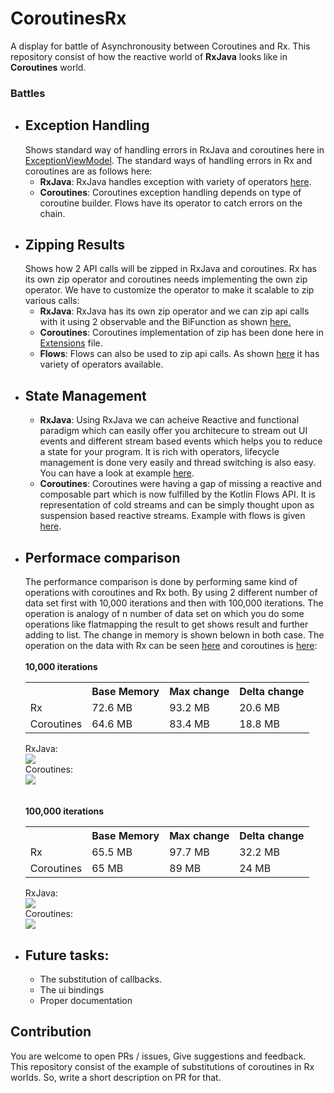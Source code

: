 # CoroutinesRx
A display for battle of Asynchronousity between Coroutines and Rx. This repository consist of how the reactive world of 
<b>RxJava</b> looks like in <b>Coroutines</b> world.

<h3>Battles</h3>

<UL>
<LI>
<H2>Exception Handling</H2>
Shows standard way of handling errors in RxJava and coroutines here in <a href = "https://github.com/amanjeetsingh150/CoroutinesRx/blob/master/app/src/main/java/com/developers/coroutinesrx/exception/ExceptionViewModel.kt">ExceptionViewModel</a>.
The standard ways of handling errors in Rx and coroutines are as follows here:
<ul>
<li><b>RxJava</b>: RxJava handles exception with variety of operators <a href="https://github.com/ReactiveX/RxJava/wiki/Error-Handling-Operators">here</a>.</li>
<li><b>Coroutines</b>: Coroutines exception handling depends on type of coroutine builder. Flows have its operator to catch errors on the chain.</li>
</ul>
</LI>
<LI>
<H2>Zipping Results</H2>
Shows how 2 API calls will be zipped in RxJava and coroutines. Rx has its own zip operator and coroutines needs implementing the 
own zip operator. We have to customize the operator to make it scalable to zip various calls:
<ul>
<li><b>RxJava</b>: RxJava has its own zip operator and we can zip api calls with it using 2 observable and the BiFunction as shown 
<a href="https://github.com/amanjeetsingh150/CoroutinesRx/blob/master/app/src/main/java/com/developers/coroutinesrx/zip/ZipViewModel.kt#L86">here.</a></li>
<li><b>Coroutines</b>: Coroutines implementation of zip has been done here in <a href= "https://github.com/amanjeetsingh150/CoroutinesRx/blob/master/app/src/main/java/com/developers/coroutinesrx/utils/Extensions.kt#L27">Extensions</a> file. </li>
<li><b>Flows</b>: Flows can also be used to zip api calls. As shown <a href = "https://github.com/amanjeetsingh150/CoroutinesRx/blob/master/app/src/main/java/com/developers/coroutinesrx/zip/ZipViewModel.kt#L66">here</a> it has variety of operators available.</li>
</ul>
</LI>
<LI>
<H2>State Management</H2>
<ul>
<li><b>RxJava</b>: Using RxJava we can acheive Reactive and functional paradigm which can easily offer you architecure to stream
out UI events and different stream based events which helps you to reduce a state for your program. It is rich with operators, lifecycle management is done very easily and thread switching is also easy.
You can have a look at example <a href = "https://github.com/amanjeetsingh150/CoroutinesRx/blob/master/app/src/main/java/com/developers/coroutinesrx/state/StateViewModel.kt">here</a>.</li>
<li><b>Coroutines</b>: Coroutines were having a gap of missing a reactive and composable part which is now fulfilled by the Kotlin Flows
API. It is representation of cold streams and can be simply thought upon as suspension based reactive streams. Example with 
flows is given <a href = "https://github.com/amanjeetsingh150/CoroutinesRx/blob/master/app/src/main/java/com/developers/coroutinesrx/state/CoroutinesStateViewModel.kt">here</a>.</li>
</ul>
</LI>
<LI>
<H2>Performace comparison</H2>
The performance comparison is done by performing same kind of operations with coroutines and Rx both. By using 2 different number of data set first with 10,000 iterations and then with 100,000 iterations. The operation is analogy of n number of data set on which you do some operations like flatmapping the result to get shows result and further adding to list. 
The change in memory is shown belown in both case. The operation on the data with Rx can be seen <a href = "https://github.com/amanjeetsingh150/CoroutinesRx/blob/master/app/src/main/java/com/developers/coroutinesrx/performance/PerformanceViewModel.kt#L32">here</a> and coroutines is <a href = "https://github.com/amanjeetsingh150/CoroutinesRx/blob/master/app/src/main/java/com/developers/coroutinesrx/performance/PerformanceViewModel.kt#L55">here</a>:<br><br>  
<b>10,000 iterations</b>  
<table>
<tr>
<th></th>
<th>Base Memory</th>
<th>Max change</th> 
<th>Delta change</th>  
</tr>
<tr>
  <td>Rx</td>
  <td>72.6 MB</td>
  <td>93.2 MB</td>
  <td>20.6 MB</td>
</tr>
<tr>
  <td>Coroutines</td>
  <td>64.6 MB</td>
  <td>83.4 MB</td>
  <td>18.8 MB</td>
</tr>  
</table> 
RxJava:<br> 
<img src ="https://user-images.githubusercontent.com/12881364/64049743-7aa86c80-cb93-11e9-8724-ad94b06d9f5c.png"/> <br>
Coroutines:<br>
<img src = "https://user-images.githubusercontent.com/12881364/64049869-e68ad500-cb93-11e9-8cf9-1c3320d08be7.png"/>  
</li>
<br><br>  
<b>100,000 iterations</b> 
<table>
<tr>
<th></th>
<th>Base Memory</th>
<th>Max change</th> 
<th>Delta change</th>  
</tr>
<tr>
  <td>Rx</td>
  <td>65.5 MB</td>
  <td>97.7 MB</td>
  <td>32.2 MB</td>
</tr>
<tr>
  <td>Coroutines</td>
  <td>65 MB</td>
  <td>89 MB</td>
  <td>24 MB</td>
</tr>  
</table>   
RxJava:<br>
<img src ="https://user-images.githubusercontent.com/12881364/64050073-982a0600-cb94-11e9-9d8e-c1a52e112b11.png"/> <br>
Coroutines:<br> 
<img src = "https://user-images.githubusercontent.com/12881364/64050118-af68f380-cb94-11e9-9cd9-a6a22fb62433.png"/>    
</LI>
<LI>
<H2>Future tasks:</H2>
<ul>
  <li>The substitution of callbacks.</li>  
  <li>The ui bindings</li>
  <li>Proper documentation</li>
</ul>  
</LI>
</UL>

<h2>Contribution</h2>
You are welcome to open PRs / issues, Give suggestions and feedback. This repository consist of the example of substitutions of coroutines in Rx worlds. So, write a short description on PR for that.  
